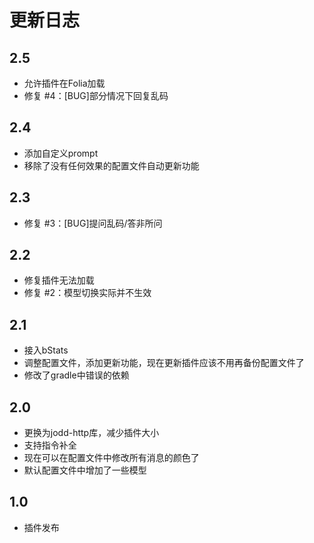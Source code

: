 # 更新日志
## 2.5
- 允许插件在Folia加载
- 修复 #4：[BUG]部分情况下回复乱码
## 2.4
- 添加自定义prompt
- 移除了没有任何效果的配置文件自动更新功能
## 2.3
- 修复 #3：[BUG]提问乱码/答非所问
## 2.2
- 修复插件无法加载
- 修复 #2：模型切换实际并不生效
## 2.1
- 接入bStats
- 调整配置文件，添加更新功能，现在更新插件应该不用再备份配置文件了
- 修改了gradle中错误的依赖
## 2.0
- 更换为jodd-http库，减少插件大小
- 支持指令补全
- 现在可以在配置文件中修改所有消息的颜色了
- 默认配置文件中增加了一些模型
## 1.0
- 插件发布